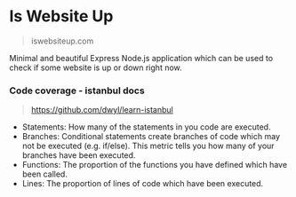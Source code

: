 # Is Website Up
>iswebsiteup.com

Minimal and beautiful Express Node.js application which can be used to check if some website is up or down right now.

### Code coverage - istanbul docs

>https://github.com/dwyl/learn-istanbul

- Statements: How many of the statements in you code are executed.
- Branches: Conditional statements create branches of code which may not be executed (e.g. if/else). This metric tells you how many of your branches have been executed.
- Functions: The proportion of the functions you have defined which have been called.
- Lines: The proportion of lines of code which have been executed.
